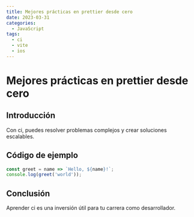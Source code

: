 ```yaml
---
title: Mejores prácticas en prettier desde cero
date: 2023-03-31
categories:
  - JavaScript
tags:
  - ci
  - vite
  - ios
---
```


# Mejores prácticas en prettier desde cero

## Introducción

Con ci, puedes resolver problemas complejos y crear soluciones escalables.

## Código de ejemplo

```javascript
const greet = name => `Hello, ${name}!`;
console.log(greet('world'));
```

## Conclusión

Aprender ci es una inversión útil para tu carrera como desarrollador.